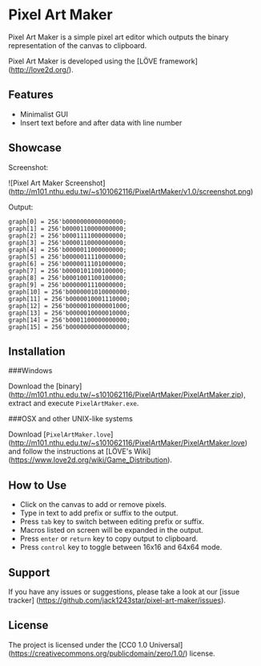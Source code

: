 Pixel Art Maker
===============

Pixel Art Maker is a simple pixel art editor which outputs the
binary representation of the canvas to clipboard.

Pixel Art Maker is developed using the [LÖVE framework]
(http://love2d.org/).

Features
--------

- Minimalist GUI
- Insert text before and after data with line number

Showcase
----------

Screenshot:

![Pixel Art Maker Screenshot]
(http://m101.nthu.edu.tw/~s101062116/PixelArtMaker/v1.0/screenshot.png)

Output:

    graph[0] = 256'b0000000000000000;
    graph[1] = 256'b0000110000000000;
    graph[2] = 256'b0001111000000000;
    graph[3] = 256'b0000110000000000;
    graph[4] = 256'b0000011000000000;
    graph[5] = 256'b0000011110000000;
    graph[6] = 256'b0000011101000000;
    graph[7] = 256'b0000101100100000;
    graph[8] = 256'b0001001100100000;
    graph[9] = 256'b0000001110000000;
    graph[10] = 256'b0000001010000000;
    graph[11] = 256'b0000010001110000;
    graph[12] = 256'b0000010000001000;
    graph[13] = 256'b0000010000010000;
    graph[14] = 256'b0001100000000000;
    graph[15] = 256'b0000000000000000;

Installation
------------

###Windows

Download the [binary]
(http://m101.nthu.edu.tw/~s101062116/PixelArtMaker/PixelArtMaker.zip),
extract and execute `PixelArtMaker.exe`.

###OSX and other UNIX-like systems

Download [`PixelArtMaker.love`]
(http://m101.nthu.edu.tw/~s101062116/PixelArtMaker/PixelArtMaker.love)
and follow the instructions at [LÖVE's Wiki]
(https://www.love2d.org/wiki/Game_Distribution).

How to Use
----------

- Click on the canvas to add or remove pixels.
- Type in text to add prefix or suffix to the output.
- Press `tab` key to switch between editing prefix or suffix.
- Macros listed on screen will be expanded in the output.
- Press `enter` or `return` key to copy output to clipboard.
- Press `control` key to toggle between 16x16 and 64x64 mode.

Support
-------

If you have any issues or suggestions, please take a look at our
[issue tracker]
(https://github.com/jack1243star/pixel-art-maker/issues).

License
-------

The project is licensed under the [CC0 1.0 Universal]
(https://creativecommons.org/publicdomain/zero/1.0/)
license.
